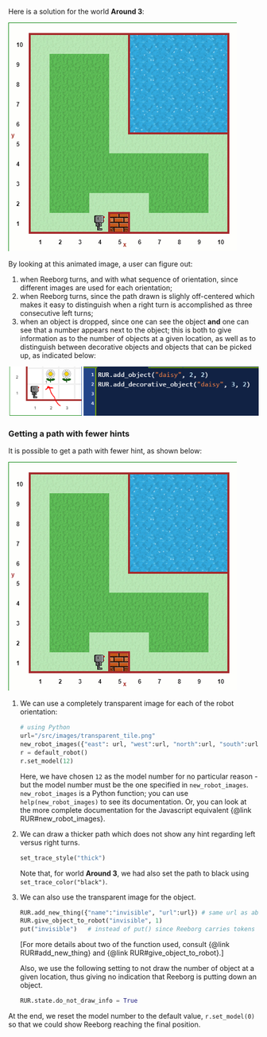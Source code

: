
Here is a solution for the world **Around 3**:

![path_sol][path_sol]

[path_sol]: ../../src/images/around3_sol.gif

By looking at this animated image, a user can figure out:

1. when Reeborg turns, and with what sequence of orientation,
   since different images are used for each orientation;
2. when Reeborg turns, since the path drawn is slighly off-centered which
   makes it easy to distinguish when a right turn is accomplished as three
   consecutive left turns;
3. when an object is dropped, since one can see the object **and** one can
   see that a number appears next to the object; this is both to give
   information as to the number of objects at a given location, as well
   as to distinguish between decorative objects and objects that can be
   picked up, as indicated below:

![object number][object_number]

[object_number]: ../../src/images/background5.png

### Getting a path with fewer hints

It is possible to get a path with fewer hint, as shown below:

![path][]

[path]: ../../src/images/around3.gif

1.  We can use a completely transparent image for each of the robot orientation:

    ```python
    # using Python
    url="/src/images/transparent_tile.png"
    new_robot_images({"east": url, "west":url, "north":url, "south":url, "model":12})
    r = default_robot()
    r.set_model(12)
    ```
    Here, we have chosen `12` as the model number for no particular reason - but
    the model number must be the one specified in `new_robot_images`.
    `new_robot_images` is a Python function; you can use `help(new_robot_images)`
    to see its documentation.  Or, you can look at the more complete documentation
    for the Javascript equivalent {@link RUR#new_robot_images}.

2.  We can draw a thicker path which does not show any hint regarding left
    versus right turns.

    ```python
    set_trace_style("thick")
    ```

    Note that, for world **Around 3**, we had also set the path to black
    using `set_trace_color("black")`.

3.  We can also use the transparent image for the object.

    ```python
    RUR.add_new_thing({"name":"invisible", "url":url}) # same url as above
    RUR.give_object_to_robot("invisible", 1)
    put("invisible")   # instead of put() since Reeborg carries tokens as well
    ```
    [For more details about two of the function used, consult
    {@link RUR#add_new_thing} and {@link RUR#give_object_to_robot}.]

    Also, we use the following setting to not draw the number of object
    at a given location, thus giving no indication that Reeborg is putting
    down an object.

    ```python
    RUR.state.do_not_draw_info = True
    ```


At the end, we reset the model number to the default value,
`r.set_model(0)` so that we could show Reeborg reaching the final position.
